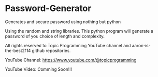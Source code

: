 # Password-Generator
Generates and secure password using nothing but python

Using the random and string libraries. This python program will generate a password of you choice of length and complexity.

All rights reserved to Topic Programming YouTube channel and aaron-is-the-best2114 github repositories. 



YouTube Channel: https://www.youtube.com/@topicprogramming

YouTube Video: Comming Soon!!!
